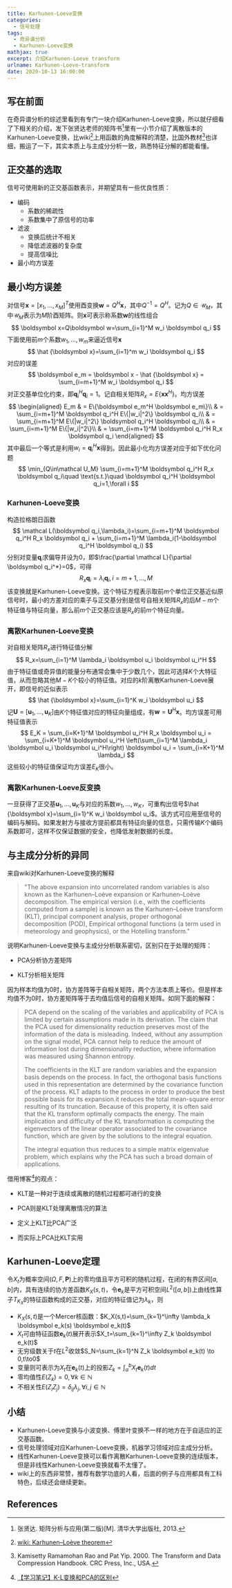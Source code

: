 ```yaml
---
title: Karhunen-Loeve变换
categories:
  - 信号处理
tags:
  - 奇异谱分析
  - Karhunen-Loeve变换
mathjax: true
excerpt: 介绍Karhunen-Loeve transform
urlname: Karhunen-Loeve-transform
date: 2020-10-13 16:00:00
---
```


## 写在前面

在奇异谱分析的综述里看到有专门一块介绍Karhunen-Loeve变换，所以就仔细看了下相关的介绍，发下张贤达老师的矩阵书[^1]里有一小节介绍了离散版本的Karhunen-Loeve变换，比wiki[^2]上用函数的角度解释的清楚，比国外教材[^3]也详细，搬运了一下，其实本质上与主成分分析一致，熟悉特征分解的都能看懂。

## 正交基的选取

信号可使用新的正交基函数表示，并期望具有一些优良性质：

- 编码
  - 系数的稀疏性
  - 系数集中了原信号的功率
- 滤波
  - 变换后统计不相关
  - 降低滤波器的复杂度
  - 提高信噪比
- 最小均方误差

## 最小均方误差

对信号$\boldsymbol x=[x_1,\ldots,x_M]^T$使用酉变换$\boldsymbol w=Q^H \boldsymbol x$，其中$Q^{-1}=Q^H$。记为$Q\in\mathcal U_M$，其中$\mathcal U_M$表示为$M$阶酉矩阵。则$\boldsymbol x$可表示称系数$\boldsymbol w$的线性组合
$$
\boldsymbol x=Q\boldsymbol w=\sum_{i=1}^M w_i \boldsymbol q_i
$$
下面使用前$m$个系数$w_1,\ldots,w_m$来逼近信号$\boldsymbol x$
$$
\hat {\boldsymbol x}=\sum_{i=1}^m w_i \boldsymbol q_i
$$
对应的误差
$$
\boldsymbol e_m = \boldsymbol x - \hat {\boldsymbol x} = \sum_{i=m+1}^M w_i \boldsymbol q_i
$$
对正交基单位化约束，即$\boldsymbol q_i^H \boldsymbol q_i=1$。记自相关矩阵$R_x=E\{\boldsymbol x \boldsymbol x^H\}$。均方误差
$$
\begin{aligned}
E_m & = E\{\boldsymbol e_m^H \boldsymbol e_m\}\\
& = \sum_{i=m+1}^M \boldsymbol q_i^H E\{|w_i|^2\} \boldsymbol q_i\\
& = \sum_{i=m+1}^M E\{|w_i|^2\} \boldsymbol q_i^H \boldsymbol q_i\\
& = \sum_{i=m+1}^M E\{|w_i|^2\}\\
& = \sum_{i=m+1}^M \boldsymbol q_i^H R_x \boldsymbol q_i
\end{aligned}
$$
其中最后一个等式是利用$w_i = \boldsymbol q_i^H \boldsymbol x$得到。因此最小化均方误差对应于如下优化问题
$$
\min_{Q\in\mathcal U_M} \sum_{i=m+1}^M \boldsymbol q_i^H R_x \boldsymbol q_i\quad \text{s.t.}\quad \boldsymbol q_i^H \boldsymbol q_i=1,\forall i
$$

### Karhunen-Loeve变换

构造拉格朗日函数
$$
\mathcal L(\boldsymbol q_i,\lambda_i)=\sum_{i=m+1}^M \boldsymbol q_i^H R_x \boldsymbol q_i + \sum_{i=m+1}^M \lambda_i(1-\boldsymbol q_i^H \boldsymbol q_i)
$$
分别对变量$\boldsymbol q_i$求偏导并设为$0$，即$\frac{\partial \mathcal L}{\partial \boldsymbol q_i^*}=0$，可得
$$
R_x \boldsymbol q_i = \lambda_i \boldsymbol q_i, i=m+1,\ldots,M
$$
该变换就是Karhunen-Loeve变换。这个特征方程表示取前$m$个单位正交基近似原信号时，最小的方差对应的乘子与正交基分别是信号自相关矩阵$R_x$的后$M-m$个特征值与特征向量，那么前$m$个正交基应该是$R_x$的前$m$个特征向量。

### 离散Karhunen-Loeve变换

对自相关矩阵$R_x$进行特征值分解
$$
R_x=\sum_{i=1}^M \lambda_i \boldsymbol u_i \boldsymbol u_i^H
$$
由于特征值或奇异值的能量分布通常会集中于少数几个，因此可选择$K$个大特征值，从而忽略其他$M-K$个较小的特征值。对应的$k$阶离散Karhunen-Loeve展开，即信号的近似表示
$$
\hat {\boldsymbol x}=\sum_{i=1}^K w_i \boldsymbol u_i
$$
记$\mathbf U=[\boldsymbol u_1,\ldots,\boldsymbol u_K]$由$K$个特征值对应的特征向量组成，有$\boldsymbol w=\mathbf U^H \boldsymbol x$。均方误差可用特征值表示
$$
E_K = \sum_{i=K+1}^M \boldsymbol u_i^H R_x \boldsymbol u_i = \sum_{i=K+1}^M \boldsymbol u_i^H \left(\sum_{i=1}^M \lambda_i \boldsymbol u_i \boldsymbol u_i^H\right) \boldsymbol u_i = \sum_{i=K+1}^M \lambda_i
$$
这些较小的特征值保证均方误差$E_K$很小。

### 离散Karhunen-Loeve反变换

一旦获得了正交基$\boldsymbol u_1,\ldots,\boldsymbol u_K$与对应的系数$w_1,\ldots,w_K$，可重构出信号$\hat {\boldsymbol x}=\sum_{i=1}^K w_i \boldsymbol u_i$。该方式可应用至信号的编码与解码。如果发射方与接收方提前都具有特征向量的信息，只需传输$K$个编码系数即可，这样不仅保证数据的安全，也降低发射数据的长度。

## 与主成分分析的异同

来自wiki对Karhunen-Loeve变换的解释

> "The above expansion into uncorrelated random variables is also known as the Karhunen–Loève expansion or Karhunen–Loève decomposition. The empirical version (i.e., with the coefficients computed from a sample) is known as the Karhunen–Loève transform (KLT), principal component analysis, proper orthogonal decomposition (POD), Empirical orthogonal functions (a term used in meteorology and geophysics), or the Hotelling transform."

说明Karhunen-Loeve变换与主成分分析联系密切，区别只在于处理的矩阵：

- PCA分析协方差矩阵

- KLT分析相关矩阵

因为样本均值为$0$时，协方差阵等于自相关矩阵，两个方法本质上等价。但是样本均值不为$0$时，协方差矩阵等于去均值后信号的自相关矩阵。如同下面的解释：

> PCA depend on the scaling of the variables and applicability of PCA is limited by certain assumptions made in its derivation. The claim that the PCA used for dimensionality reduction preserves most of the information of the data is misleading. Indeed, without any assumption on the signal model, PCA cannot help to reduce the amount of information lost during dimensionality reduction, where information was measured using Shannon entropy.
>
> The coefficients in the KLT are random variables and the expansion basis depends on the process. In fact, the orthogonal basis functions used in this representation are determined by the covariance function of the process. KLT adapts to the process in order to produce the best possible basis for its expansion.it reduces the total mean-square error resulting of its truncation. Because of this property, it is often said that the KL transform optimally compacts the energy. The main implication and difficulty of the KL transformation is computing the eigenvectors of the linear operator associated to the covariance function, which are given by the solutions to the integral equation.
>
> The integral equation thus reduces to a simple matrix eigenvalue problem, which explains why the PCA has such a broad domain of applications.

借用博客[^4]的观点：

- KLT是一种对于连续或离散的随机过程都可进行的变换

- PCA则是KLT处理离散情况的算法

- 定义上KLT比PCA广泛

- 而实际上PCA比KLT实用

## Karhunen-Loeve定理

令$X_t$为概率空间$(\Omega,F,\mathbf P)$上的零均值且平方可积的随机过程，在闭的有界区间$[a,b]$内，具有连续的协方差函数$K_X(s,t)$，令$\boldsymbol e_k$是平方可积空间$L^2([a,b])$上由线性算子$T_{K_X}$的特征函数构成的正交基，对应的特征值记为$\lambda_k$，则

- $K_X(s,t)$是一个Mercer核函数：$K_X(s,t)=\sum_{k=1}^\infty \lambda_k \boldsymbol e_k(s) \boldsymbol e_k(t)$
- $X_t$可由特征函数$\boldsymbol e_k(t)$展开表示$X_t=\sum_{k=1}^\infty Z_k \boldsymbol e_k(t)$
- 无穷级数关于$t$在$L^2$收敛$S_N=\sum_{k=1}^N Z_k \boldsymbol e_k(t) \to 0,t\to0$
- 变量则可表示为$X_t$在$\boldsymbol e_k(t)$上的投影$Z_k=\int_a^b X_t\boldsymbol e_k(t) dt$
- 零均值性$E(Z_k)=0,\forall k\in \mathbb N$
- 不相关性$E(Z_i Z_j)=\delta_{ij}\lambda_j,\forall i,j\in \mathbb N$

## 小结

- Karhunen-Loeve变换与小波变换、傅里叶变换不一样的地方在于自适应的正交基函数。
- 信号处理领域对应Karhunen-Loeve变换，机器学习领域对应主成分分析。
- 线性Karhunen-Loeve变换可以看作离散Karhunen-Loeve变换的连续版本，但是非线性Karhunen-Loeve变换就看不太懂了。
- wiki上的东西非常赞，推荐有数学功底的人看，后面的例子与应用都具有工科特色，后续还会继续更新。

## References

[^1]:张贤达. 矩阵分析与应用(第二版)[M]. 清华大学出版社, 2013.
[^2]: [wiki: Karhunen–Loève theorem]([https://en.wikipedia.org/wiki/Karhunen%E2%80%93Lo%C3%A8ve_theorem](https://en.wikipedia.org/wiki/Karhunen–Loève_theorem))
[^3]: Kamisetty Ramamohan Rao and Pat Yip. 2000. The Transform and Data Compression Handbook. CRC Press, Inc., USA.
[^4]:[【学习笔记】K-L变换和PCA的区别](https://blog.csdn.net/oldmonkeyyu_s/article/details/45766543)



